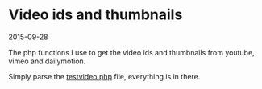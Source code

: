 Video ids and thumbnails
=============================
2015-09-28



The php functions I use to get the video ids and thumbnails from youtube, vimeo and dailymotion.

Simply parse the [testvideo.php]( https://github.com/lingtalfi/video-ids-and-thumbnails/blob/master/testvideo.php ) file, everything is in there.



